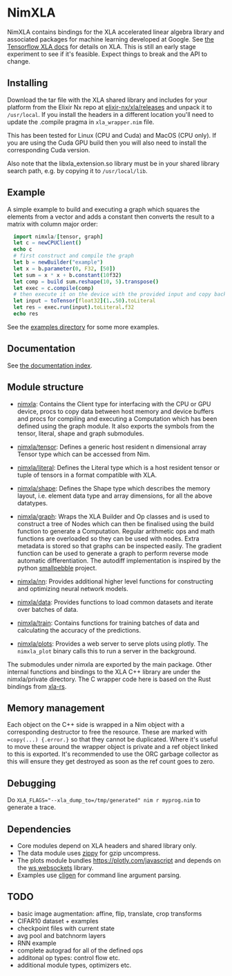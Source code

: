 # NimXLA
NimXLA contains bindings for the XLA accelerated linear algebra library and associated packages for machine learning developed at Google. See [the Tensorflow XLA docs](https://www.tensorflow.org/xla) for details on XLA. This is still an early stage experiment to see if it's feasible. Expect things to break and the API to change.

## Installing
Download the tar file with the XLA shared library and includes for your platform from the Elixir Nx repo at [elixir-nx/xla/releases](https://github.com/elixir-nx/xla/releases) and unpack it to `/usr/local`. If you install the headers in a different location you'll need to update the .compile pragma in `xla_wrapper.nim` file.

This has been tested for Linux (CPU and Cuda) and MacOS (CPU only). If you are using the Cuda GPU build then you will also need to install the corresponding Cuda version. 

Also note that the libxla_extension.so library must be in your shared library search path, e.g. by copying it to `/usr/local/lib`.

## Example 
A simple example to build and executing a graph which squares the elements from a vector and adds a constant then converts the result to a matrix with column major order:

```nim
  import nimxla/[tensor, graph]
  let c = newCPUClient()
  echo c
  # first construct and compile the graph
  let b = newBuilder("example")
  let x = b.parameter(0, F32, [50])
  let sum = x * x + b.constant(10f32)
  let comp = build sum.reshape(10, 5).transpose()
  let exec = c.compile(comp)
  # then execute it on the device with the provided input and copy back the result
  let input = toTensor[float32](1..50).toLiteral
  let res = exec.run(input).toLiteral.f32
  echo res
```
See the [examples directory](https://github.com/jnb666/nimxla/tree/main/examples) for some more examples.

## Documentation
See [the documentation index](https://jnb666.github.io/nimxla/htdocs/theindex.html).

## Module structure
- [nimxla](https://jnb666.github.io/nimxla/htdocs/nimxla.html): Contains the Client type for interfacing with the CPU or GPU device, procs to copy data between host memory and device buffers and procs for compiling and executing a Computation which has been defined using the graph module. It also exports the symbols from the tensor, literal, shape and graph submodules.

- [nimxla/tensor](https://jnb666.github.io/nimxla/htdocs/tensor.html): Defines a generic host resident n dimensional array Tensor type which can be accessed from Nim.

- [nimxla/literal](https://jnb666.github.io/nimxla/htdocs/literal.html): Defines the Literal type which is a host resident tensor or tuple of tensors in a format compatible with XLA.

- [nimxla/shape](https://jnb666.github.io/nimxla/htdocs/shape.html): Defines the Shape type which describes the memory layout, i.e. element data type and array dimensions, for all the above datatypes.

- [nimxla/graph](https://jnb666.github.io/nimxla/htdocs/graph.html): Wraps the XLA Builder and Op classes and is used to construct a tree of Nodes which can then be finalised using the build function to generate a Computation. Regular arithmetic ops and math functions are overloaded so they can be used with nodes. Extra metadata is stored so that graphs can be inspected easily. The gradient function can be used to generate a graph to perform reverse mode automatic differentiation. The autodiff implementation is inspired by the python [smallpebble](https://github.com/sradc/smallpebble) project.

- [nimxla/nn](https://jnb666.github.io/nimxla/htdocs/nn.html): Provides additional higher level functions for constructing and optimizing neural network models.

- [nimxla/data](https://jnb666.github.io/nimxla/htdocs/data.html): Provides functions to load common datasets and iterate over batches of data.

- [nimxla/train](https://jnb666.github.io/nimxla/htdocs/train.html): Contains functions for training batches of data and calculating the accuracy of the predictions.

- [nimxla/plots](https://jnb666.github.io/nimxla/htdocs/plots.html): Provides a web server to serve plots using plotly. The `nimxla_plot` binary calls this to run a server in the background.

The submodules under nimxla are exported by the main package. Other internal functions and bindings to the XLA C++ library are under the nimxla/private directory. The C wrapper code here is based on the Rust bindings from [xla-rs](https://github.com/LaurentMazare/xla-rs).

## Memory management
Each object on the C++ side is wrapped in a Nim object with a corresponding destructor to free the resource. These are marked with `=copy(...) {.error.}` so that they cannot be duplicated. Where it's useful to move these around the wrapper object is private and a ref object linked to this is exported. It's recommended to use the ORC garbage collector as this will ensure they get destroyed as soon as the ref count goes to zero.

## Debugging
Do
```XLA_FLAGS="--xla_dump_to=/tmp/generated" nim r myprog.nim```
to generate a trace.

## Dependencies
- Core modules depend on XLA headers and shared library only.
- The data module uses [zippy](https://github.com/guzba/zippy) for gzip uncompress.
- The plots module bundles https://plotly.com/javascript  and depends on the [ws websockets](https://github.com/treeform/ws]) library.
- Examples use [cligen](https://github.com/c-blake/cligen) for command line argument parsing.

## TODO
- basic image augmentation: affine, flip, translate, crop transforms
- CIFAR10 dataset + examples
- checkpoint files with current state
- avg pool and batchnorm layers
- RNN example
- complete autograd for all of the defined ops
- additonal op types: control flow etc.
- additional module types, optimizers etc.
